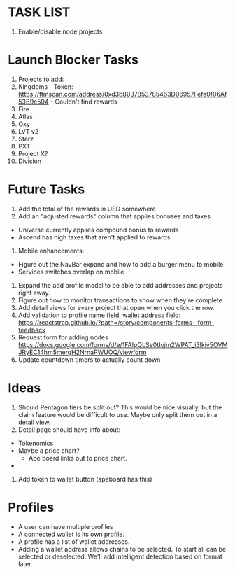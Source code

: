 # TASK LIST
1. Enable/disable node projects

# Launch Blocker Tasks
1. Projects to add:
  1. Kingdoms
    - Token: https://ftmscan.com/address/0xd3b8037853785463D06957Fefa0f06Af53B9e504
    - Couldn't find rewards
  1. Fire
  1. Atlas
  1. Oxy
  1. LVT v2
  1. Starz
  1. PXT
  1. Project X?
  1. Division

# Future Tasks
1. Add the total of the rewards in USD somewhere
1. Add an "adjusted rewards" column that applies bonuses and taxes
  - Universe currently applies compound bonus to rewards
  - Ascend has high taxes that aren't applied to rewards
1. Mobile enhancements:
  - Figure out the NavBar expand and how to add a burger menu to mobile
  - Services switches overlap on mobile
1. Expand the add profile modal to be able to add addresses and projects right away.
1. Figure out how to monitor transactions to show when they're complete
1. Add detail views for every project that open when you click the row.
1. Add validation to profile name field, wallet address field: https://reactstrap.github.io/?path=/story/components-forms--form-feedback
1. Request form for adding nodes https://docs.google.com/forms/d/e/1FAIpQLSe0tIojm2WPAT_i3lkiv5OVMJRyEC14hm5merqH2NrnaPWUOQ/viewform
1. Update countdown timers to actually count down

# Ideas
1. Should Pentagon tiers be split out? This would be nice visually, but the claim feature would be difficult to use. Maybe only split them out in a detail view.
1. Detail page should have info about:
  - Tokenomics
  - Maybe a price chart?
    - Ape board links out to price chart.
  -
1. Add token to wallet button (apeboard has this)

# Profiles

* A user can have multiple profiles
* A connected wallet is its own profile.
* A profile has a list of wallet addresses.
* Adding a wallet address allows chains to be selected. To start all can be selected or deselected. We'll add intelligent detection based on format later.
